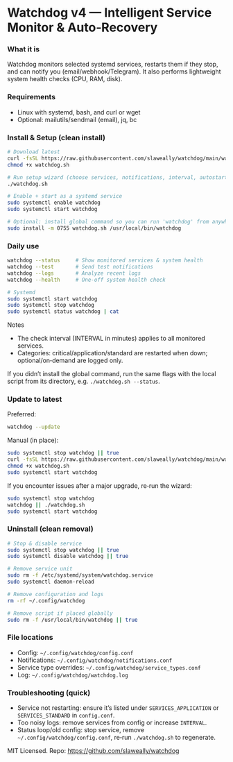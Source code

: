 # Watchdog v4 — Intelligent Service Monitor & Auto‑Recovery

### What it is
Watchdog monitors selected systemd services, restarts them if they stop, and can notify you (email/webhook/Telegram). It also performs lightweight system health checks (CPU, RAM, disk).

### Requirements
- Linux with systemd, bash, and curl or wget
- Optional: mailutils/sendmail (email), jq, bc

### Install & Setup (clean install)
```bash
# Download latest
curl -fsSL https://raw.githubusercontent.com/slaweally/watchdog/main/watchdog.sh -o watchdog.sh
chmod +x watchdog.sh

# Run setup wizard (choose services, notifications, interval, autostart)
./watchdog.sh

# Enable + start as a systemd service
sudo systemctl enable watchdog
sudo systemctl start watchdog

# Optional: install global command so you can run 'watchdog' from anywhere
sudo install -m 0755 watchdog.sh /usr/local/bin/watchdog
```

### Daily use
```bash
watchdog --status     # Show monitored services & system health
watchdog --test       # Send test notifications
watchdog --logs       # Analyze recent logs
watchdog --health     # One‑off system health check

# Systemd
sudo systemctl start watchdog
sudo systemctl stop watchdog
sudo systemctl status watchdog | cat
```

Notes
- The check interval (INTERVAL in minutes) applies to all monitored services.
- Categories: critical/application/standard are restarted when down; optional/on‑demand are logged only.

If you didn’t install the global command, run the same flags with the local script from its directory, e.g. `./watchdog.sh --status`.

### Update to latest
Preferred:
```bash
watchdog --update
```
Manual (in place):
```bash
sudo systemctl stop watchdog || true
curl -fsSL https://raw.githubusercontent.com/slaweally/watchdog/main/watchdog.sh -o watchdog.sh
chmod +x watchdog.sh
sudo systemctl start watchdog
```
If you encounter issues after a major upgrade, re‑run the wizard:
```bash
sudo systemctl stop watchdog
watchdog || ./watchdog.sh
sudo systemctl start watchdog
```

### Uninstall (clean removal)
```bash
# Stop & disable service
sudo systemctl stop watchdog || true
sudo systemctl disable watchdog || true

# Remove service unit
sudo rm -f /etc/systemd/system/watchdog.service
sudo systemctl daemon-reload

# Remove configuration and logs
rm -rf ~/.config/watchdog

# Remove script if placed globally
sudo rm -f /usr/local/bin/watchdog || true
```

### File locations
- Config: `~/.config/watchdog/config.conf`
- Notifications: `~/.config/watchdog/notifications.conf`
- Service type overrides: `~/.config/watchdog/service_types.conf`
- Log: `~/.config/watchdog/watchdog.log`

### Troubleshooting (quick)
- Service not restarting: ensure it’s listed under `SERVICES_APPLICATION` or `SERVICES_STANDARD` in `config.conf`.
- Too noisy logs: remove services from config or increase `INTERVAL`.
- Status loop/old config: stop service, remove `~/.config/watchdog/config.conf`, re‑run `./watchdog.sh` to regenerate.

MIT Licensed. Repo: https://github.com/slaweally/watchdog
